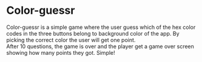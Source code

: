 # Color-guessr

Color-guessr is a simple game where the user guess which of the hex color codes in the three buttons belong to background color of the app.
By picking the correct color the user will get one point.  
After 10 questions, the game is over and the player get a game over screen showing how many points they got. Simple!